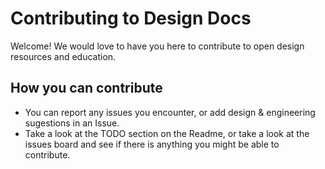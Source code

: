 # Contributing to Design Docs

Welcome! We would love to have you here to contribute to open design resources and education.

## How you can contribute

- You can report any issues you encounter, or add design & engineering sugestions in an Issue.
- Take a look at the TODO section on the Readme, or take a look at the issues board and see if there is anything you might be able to contribute.
